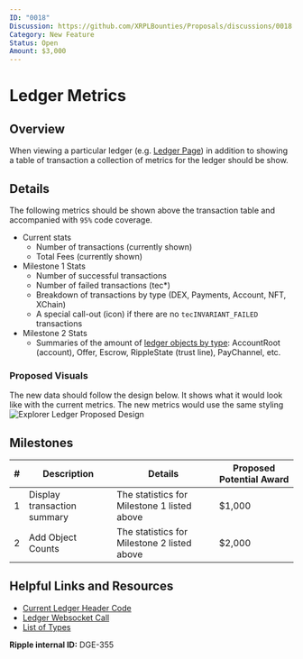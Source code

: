 ```yaml
---
ID: "0018"
Discussion: https://github.com/XRPLBounties/Proposals/discussions/0018
Category: New Feature
Status: Open
Amount: $3,000
---
```


# Ledger Metrics

## Overview
When viewing a particular ledger (e.g. [Ledger Page](https://livenet.xrpl.org/ledgers/69537171)) in addition to showing a table of transaction a collection of metrics for the ledger should be show.

## Details
The following metrics should be shown above the transaction table and accompanied with `95%` code coverage.

- Current stats
	- Number of transactions (currently shown)
	- Total Fees (currently shown)
- Milestone 1 Stats
	- Number of successful transactions
	- Number of failed transactions (tec*)
	- Breakdown of transactions by type (DEX, Payments, Account, NFT, XChain)
	- A special call-out (icon) if there are no `tecINVARIANT_FAILED` transactions
- Milestone 2 Stats
	- Summaries of the amount of [ledger objects by type](https://xrpl.org/ledger-object-types.html): AccountRoot (account), Offer, Escrow, RippleState (trust line), PayChannel, etc.
	
### Proposed Visuals
The new data should follow the design below.  It shows what it would look like with the current metrics.  The new metrics would use the same styling
![Explorer Ledger Proposed Design](../images/explorer-ledger-proposed-design.png)

## Milestones

| # | Description | Details | Proposed Potential Award |
| --- | --- | --- | --- |
| 1 | Display transaction summary | The statistics for Milestone 1 listed above | $1,000 |
| 2 | Add Object Counts | The statistics for Milestone 2 listed above | $2,000 |

## Helpful Links and Resources

- [Current Ledger Header Code](https://github.com/ripple/explorer/blob/staging/src/containers/Ledger/index.js#L87-L141)
- [Ledger Websocket Call](https://xrpl.org/websocket-api-tool.html#ledger)
- [List of Types](https://xrpl.org/ledger-object-types.html)

**Ripple internal ID:** DGE-355

